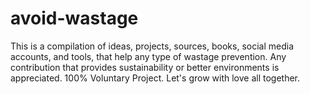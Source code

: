 # avoid-wastage
This is a compilation of ideas, projects, sources, books, social media accounts, and tools, that help any type of wastage prevention. Any contribution that provides sustainability or better environments is appreciated. 100% Voluntary Project. Let's grow with love all together.
